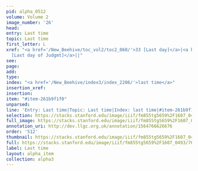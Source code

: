 ```yaml
---
pid: alpha_0512
volume: Volume 2
image_number: '26'
head: 
entry: Last time
topic: Last time
first_letter: L
xref: "<a href='/New_Beehive/toc_vol2/toc2_060/'>33 [Last day]</a>|<a href='/New_Beehive/toc_vol2/toc2_183/'>988
  [Last day of Judgmt]</a>||"
see: 
page: 
add: 
type: 
index: "<a href='/New_Beehive/index3/index_2206/'>last time</a>"
insertion_xref: 
insertion: 
item: "#item-261b9f1f0"
unparsed: 
line: 'Entry: Last time|Topic: Last time|Index: last time|#item-261b9f1f0'
selection: https://stacks.stanford.edu/image/iiif/fm855tg5659%2F1607_0493/766,2788,2987,575/full/0/default.jpg
full_image: https://stacks.stanford.edu/image/iiif/fm855tg5659%2F1607_0493/full/full/0/default.jpg
annotation_uri: http://dev.llgc.org.uk/annotation/1564766626676
order: '512'
thumbnail: https://stacks.stanford.edu/image/iiif/fm855tg5659%2F1607_0493/766,2788,600,180/250,/0/default.jpg
full: https://stacks.stanford.edu/image/iiif/fm855tg5659%2F1607_0493/766,2788,2987,575/full/0/default.jpg
label: Last time
layout: alpha_item
collection: alpha3
---
```

